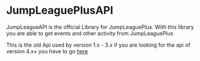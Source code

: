 # JumpLeaguePlusAPI
JumpLeagueAPI is the official Library for JumpLeaguePlus. With this library you are able to get events and other activity from JumpLeaguePlus

This is the old Api used by version 1.x - 3.x
if you are looking for the api of version 4.x+ you have to go [here](https://github.com/SourceWriters/JumpLeaguePlus)
